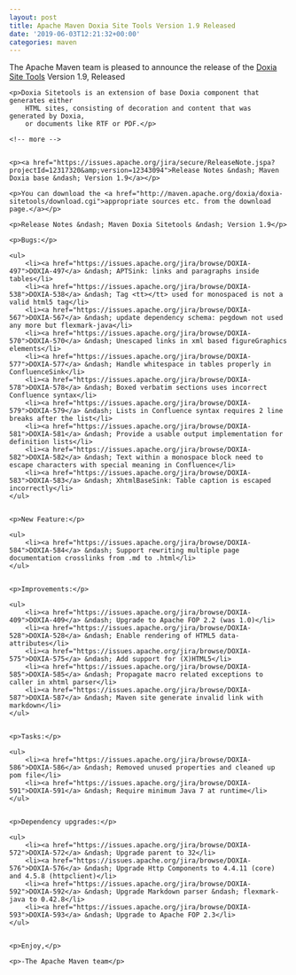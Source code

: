```yaml
---
layout: post
title: Apache Maven Doxia Site Tools Version 1.9 Released
date: '2019-06-03T12:21:32+00:00'
categories: maven
---
```

<div class="entry-content"><p>The Apache Maven team is pleased to announce the release of the
    <a href="http://maven.apache.org/doxia/doxia-sitetools/">Doxia Site Tools</a> Version 1.9,
    Released</p>

    <p>Doxia Sitetools is an extension of base Doxia component that generates either
        HTML sites, consisting of decoration and content that was generated by Doxia,
        or documents like RTF or PDF.</p>

    <!-- more -->


    <p><a href="https://issues.apache.org/jira/secure/ReleaseNote.jspa?projectId=12317320&amp;version=12343094">Release Notes &ndash; Maven Doxia base &ndash; Version 1.9</a></p>

    <p>You can download the <a href="http://maven.apache.org/doxia/doxia-sitetools/download.cgi">appropriate sources etc. from the download page.</a></p>

    <p>Release Notes &ndash; Maven Doxia Sitetools &ndash; Version 1.9</p>

    <p>Bugs:</p>

    <ul>
        <li><a href="https://issues.apache.org/jira/browse/DOXIA-497">DOXIA-497</a> &ndash; APTSink: links and paragraphs inside tables</li>
        <li><a href="https://issues.apache.org/jira/browse/DOXIA-538">DOXIA-538</a> &ndash; Tag <tt></tt> used for monospaced is not a valid html5 tag</li>
        <li><a href="https://issues.apache.org/jira/browse/DOXIA-567">DOXIA-567</a> &ndash; update dependency schema: pegdown not used any more but flexmark-java</li>
        <li><a href="https://issues.apache.org/jira/browse/DOXIA-570">DOXIA-570</a> &ndash; Unescaped links in xml based figureGraphics elements</li>
        <li><a href="https://issues.apache.org/jira/browse/DOXIA-577">DOXIA-577</a> &ndash; Handle whitespace in tables properly in ConfluenceSink</li>
        <li><a href="https://issues.apache.org/jira/browse/DOXIA-578">DOXIA-578</a> &ndash; Boxed verbatim sections uses incorrect Confluence syntax</li>
        <li><a href="https://issues.apache.org/jira/browse/DOXIA-579">DOXIA-579</a> &ndash; Lists in Confluence syntax requires 2 line breaks after the list</li>
        <li><a href="https://issues.apache.org/jira/browse/DOXIA-581">DOXIA-581</a> &ndash; Provide a usable output implementation for definition lists</li>
        <li><a href="https://issues.apache.org/jira/browse/DOXIA-582">DOXIA-582</a> &ndash; Text within a monospace block need to escape characters with special meaning in Confluence</li>
        <li><a href="https://issues.apache.org/jira/browse/DOXIA-583">DOXIA-583</a> &ndash; XhtmlBaseSink: Table caption is escaped incorrectly</li>
    </ul>


    <p>New Feature:</p>

    <ul>
        <li><a href="https://issues.apache.org/jira/browse/DOXIA-584">DOXIA-584</a> &ndash; Support rewriting multiple page documentation crosslinks from .md to .html</li>
    </ul>


    <p>Improvements:</p>

    <ul>
        <li><a href="https://issues.apache.org/jira/browse/DOXIA-409">DOXIA-409</a> &ndash; Upgrade to Apache FOP 2.2 (was 1.0)</li>
        <li><a href="https://issues.apache.org/jira/browse/DOXIA-528">DOXIA-528</a> &ndash; Enable rendering of HTML5 data- attributes</li>
        <li><a href="https://issues.apache.org/jira/browse/DOXIA-575">DOXIA-575</a> &ndash; Add support for (X)HTML5</li>
        <li><a href="https://issues.apache.org/jira/browse/DOXIA-585">DOXIA-585</a> &ndash; Propagate macro related exceptions to caller in xhtml parser</li>
        <li><a href="https://issues.apache.org/jira/browse/DOXIA-587">DOXIA-587</a> &ndash; Maven site generate invalid link with markdown</li>
    </ul>


    <p>Tasks:</p>

    <ul>
        <li><a href="https://issues.apache.org/jira/browse/DOXIA-586">DOXIA-586</a> &ndash; Removed unused properties and cleaned up pom file</li>
        <li><a href="https://issues.apache.org/jira/browse/DOXIA-591">DOXIA-591</a> &ndash; Require minimum Java 7 at runtime</li>
    </ul>


    <p>Dependency upgrades:</p>

    <ul>
        <li><a href="https://issues.apache.org/jira/browse/DOXIA-572">DOXIA-572</a> &ndash; Upgrade parent to 32</li>
        <li><a href="https://issues.apache.org/jira/browse/DOXIA-576">DOXIA-576</a> &ndash; Upgrade Http Components to 4.4.11 (core) and 4.5.8 (httpclient)</li>
        <li><a href="https://issues.apache.org/jira/browse/DOXIA-592">DOXIA-592</a> &ndash; Upgrade Markdown parser &ndash; flexmark-java to 0.42.8</li>
        <li><a href="https://issues.apache.org/jira/browse/DOXIA-593">DOXIA-593</a> &ndash; Upgrade to Apache FOP 2.3</li>
    </ul>


    <p>Enjoy,</p>

    <p>-The Apache Maven team</p>
</div>
